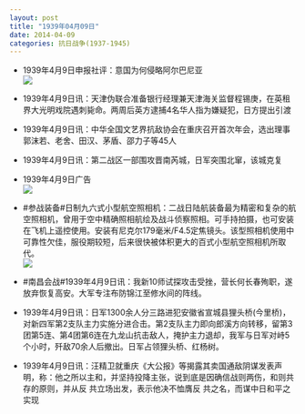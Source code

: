 ```yaml
---
layout: post
title: "1939年04月09日"
date: 2014-04-09
categories: 抗日战争(1937-1945)
---
```


<meta name="referrer" content="no-referrer" />

- 1939年4月9日申报社评：意国为何侵略阿尔巴尼亚 <br/><img src="https://ww3.sinaimg.cn/large/aca367d8jw1ef9nwpt8wbj20t20x0kfd.jpg" />

- 1939年4月9日讯：天津伪联合准备银行经理兼天津海关监督程锡庚，在英租界大光明戏院遇刺毙命。两周后英方逮捕4名华人指为嫌疑犯，日方提出引渡 

- 1939年4月9日讯：中华全国文艺界抗敌协会在重庆召开首次年会，选出理事郭沫若、老舍、田汉、茅盾、邵力子等45人 

- 1939年4月9日讯：第二战区一部围攻晋南芮城，日军突围北窜，该城克复 

- 1939年4月9日广告 <br/><img src="https://ww1.sinaimg.cn/large/aca367d8jw1ef96k69f6aj20kk0gvae7.jpg" />

- #参战装备#日制九六式小型航空照相机：二战日陆航装备最为精密和复杂的航空照相机，曾用于空中精确照相航绘及战斗侦察照相。可手持拍摄，也可安装在飞机上遥控使用。安装有尼克尔179毫米/F4.5定焦镜头。该型照相机使用中可靠性欠佳，服役期较短，后来很快被体积更大的百式小型航空照相机所取代。 <br/><img src="https://ww4.sinaimg.cn/large/aca367d8jw1ef93z3r9s9j209q09ldgh.jpg" />

- #南昌会战#1939年4月9日讯：我新10师试探攻击受挫，营长何长春殉职，遂放弃恢复高安。大军专注布防锦江至修水间的阵线。 

- 1939年4月9日讯：日军1300余人分三路进犯安徽省宣城县狸头桥(今里桥)，对新四军第2支队主力实施分进合击。第2支队主力即向郎溪方向转移，留第3团第5连、第4团第6连在九龙山抗击敌人，掩护主力退却，我军与日军对峙5个小时，歼敌70余人后撤出。日军占领狸头桥、红杨树。 

- 1939年4月9日讯：汪精卫就重庆《大公报》等揭露其卖国通敌阴谋发表声明，称：他之所以主和，并坚持投降主张，说到底是因确信战则两伤，和则共存的原则，并从反 共立场出发，表示他决不恤膺反 共之名，而谋中日和平之实现 

